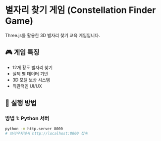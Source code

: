 # 별자리 찾기 게임 (Constellation Finder Game)

Three.js를 활용한 3D 별자리 찾기 교육 게임입니다.

## 🎮 게임 특징
- 12개 황도 별자리 찾기
- 실제 별 데이터 기반
- 3D 모델 보상 시스템
- 직관적인 UI/UX

## 🚀 실행 방법

### 방법 1: Python 서버
```bash
python -m http.server 8000
# 브라우저에서 http://localhost:8000 접속